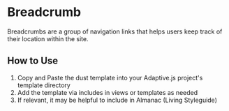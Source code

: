 # Breadcrumb

Breadcrumbs are a group of navigation links that helps users keep track of
their location within the site.

How to Use
----------

1. Copy and Paste the dust template into your Adaptive.js project's template
    directory
2. Add the template via includes in views or templates as needed
3. If relevant, it may be helpful to include in Almanac (Living Styleguide)
